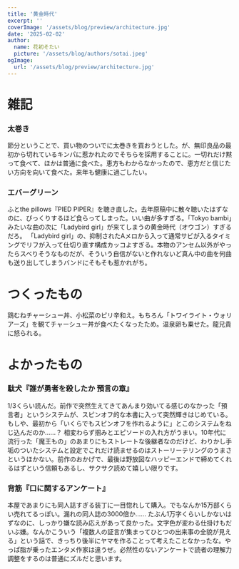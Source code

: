 ```yaml
---
title: '黄金時代'
excerpt: ''
coverImage: '/assets/blog/preview/architecture.jpg'
date: '2025-02-02'
author:
  name: 花初そたい
  picture: '/assets/blog/authors/sotai.jpeg'
ogImage:
  url: '/assets/blog/preview/architecture.jpg'
---
```

# 雑記
### 太巻き
節分ということで、買い物のついでに太巻きを買おうとした。が、無印良品の最初から切れているキンパに惹かれたのでそちらを採用することに。一切れだけ黙って食べて、ほかは普通に食べた。恵方もわからなかったので、恵方だと信じたい方向を向いて食べた。来年も健康に過ごしたい。

### エバーグリーン
ふとthe pillows『PIED PIPER』を聴き直した。去年原稿中に散々聴いたはずなのに、びっくりするほど食らってしまった。いい曲が多すぎる。「Tokyo bambi」みたいな曲の次に「Ladybird girl」が来てしまうの黄金時代（オウゴン）すぎるだろ。
「Ladybird girl」の、抑制されたAメロから入って通常サビが入るタイミングでリフが入って仕切り直す構成カッコよすぎる。本物のアンセム以外がやったらスベりそうなものだが、そういう自信がないと作れないど真ん中の曲を何曲も送り出してしまうバンドにそもそも惹かれがち。

# つくったもの
鶏むねチャーシュー丼、小松菜のピリ辛和え。もちろん「トワイライト・ウォリアーズ」を観てチャーシュー丼が食べたくなったため。温泉卵も乗せた。龍兄貴に怒られる。

# よかったもの
### 駄犬『誰が勇者を殺したか 預言の章』
1/3くらい読んだ。前作で突然生えてきてあんまり効いてる感じのなかった「預言者」というシステムが、スピンオフ的な本書に入って突然輝きはじめている。もしや、最初から「いくらでもスピンオフを作れるように」とこのシステムをねじ込んだのか……？
相変わらず掴みとエピソードの入れ方がうまい。10年代に流行った「魔王もの」のあまりにもストレートな後継者なのだけど、わりかし手垢のついたシステムと設定でこれだけ読ませるのはストーリーテリングのうまさというほかない。前作のおかげで、最後は野放図なハッピーエンドで締めてくれるはずという信頼もあるし、サクサク読めて嬉しい限りです。

### 背筋『口に関するアンケート』
本屋であまりにも同人誌すぎる装丁に一目惚れして購入。でもなんか15万部くらい売れてるっぽい。漏れの同人誌の3000倍か……
たぶん1万字くらいしかないはずなのに、しっかり嫌な読み応えがあって良かった。文字色が変わる仕掛けもだいぶ嫌。なんかこういう「複数人の証言が集まってひとつの出来事の全貌が見える」という話で、きっちり後半にヤマを作ることって考えたことなかったな。やっぱ脂が乗ったエンタメ作家は違うぜ。必然性のないアンケートで読者の理解力調整をするのは普通にズルだと思います。